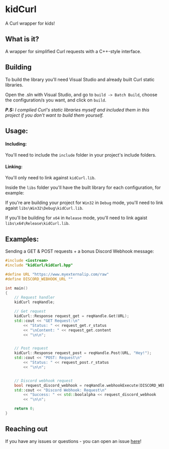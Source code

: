 # kidCurl 
A Curl wrapper for kids!

## What is it?
A wrapper for simplified Curl requests with a C++-style interface.


## Building
To build the library you'll need Visual Studio and already built Curl static libraries.


Open the .sln with Visual Studio, and go to `build -> Batch Build`, choose the configuration/s you want, and click on `build`.


***P.S:** I complied Curl's static libraries myself and included them in this project if you don't want to build them yourself.*

## Usage:
#### Including:
You'll need to include the `include` folder in your project's include folders.


#### Linking: 
You'll only need to link against `kidCurl.lib`.

Inside the `libs` folder you'll have the built library for each configuration, for example:

If you're are building your project for `Win32` in `Debug` mode, you'll need to link agaist `libs\Win32\Debug\kidCurl.lib`.

If you'll be building for `x64` in `Release` mode, you'll need to link agaist `libs\x64\Release\kidCurl.lib`.

## Examples:
Sending a GET & POST requests + a bonus Discord Webhook message:
```c++
#include <iostream>
#include "kidCurl/kidCurl.hpp"

#define URL "https://www.myexternalip.com/raw"
#define DISCORD_WEBHOOK_URL ""

int main()
{
	// Request handler
	kidCurl reqHandle;

	// Get request
	kidCurl::Response request_get = reqHandle.Get(URL);
	std::cout << "GET Request:\n"
		<< "Status: " << request_get.r_status
		<< "\nContent: " << request_get.content
		<< "\n\n";


	// Post request
	kidCurl::Response request_post = reqHandle.Post(URL, "Hey!");
	std::cout << "POST: Request\n"
		<< "Status: " << request_post.r_status
		<< "\n\n";


	// Discord webhook request
	bool request_discord_webhook = reqHandle.webhookExecute(DISCORD_WEBHOOK_URL, "Hey!");
	std::cout << "Discord Webhook: Request\n"
		<< "Success: " << std::boolalpha << request_discord_webhook
		<< "\n\n";

	return 0;
}
```

## Reaching out
If you have any issues or questions - you can open an issue [here](https://github.com/Kid0h/kidCurl/issues/new)!
